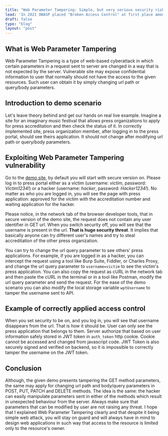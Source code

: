 ```yaml
---
title: "Web Parameter Tampering: Simple, but very serious security risk"
lead: 'In 2021 OWASP placed "Broken Access Control" at first place amongst Top 10 Web Application Security Risks. Web Parameter Tampering is just one type of web attack that falls into this group. Even if it seems simple, and you think that "only junior can introduce such threat to web application", you should still be aware of this attack. As the OWASP ranking shows, a lot of developers think like that and hackers will be happy to exploit it.'
draft: false
type: "blog"
layout: "post"
---
```


## What is Web Parameter Tampering

Web Parameter Tampering is a type of web-based cyberattack in which certain parameters in a request sent to server are changed in a way that is not expected by the server. Vulnerable site may expose confidential information to user that normally should not have the access to the given resources. Such user can obtain it by simply changing url path or query/body parameters.

## Introduction to demo scenario

Let's leave theory behind and get our hands on real live example. Imagine a site for an imaginary music festival that allows press organizations to apply for press accreditation and then check the status of it. In correctly implemented site, press organization member, after logging in to the press portal, should see theirs application. It should not change after modifying url path or query/body parameters.

## Exploiting Web Parameter Tampering vulnerability

Go to the [demo site](/demos/web-parameter-tampering/press/), by default you will start with secure version on. Please log in to press portal either as a victim (username: *victim*, password: *Victim1234!*) or a hacker (username: *hacker*, password: *Hacker1234!*). No matter as who you are logged in, you will see the page with press application: approved for the victim with the accreditation number and waiting application for the hacker.

Please notice, in the network tab of the browser developer tools, that in secure version of the demo site, the request does not contain any user identifier in GET url. When you switch security off, you will see that the username is present in the url. **That is huge security threat**. It implies that basically anyone can try different user's names and try to steal accreditation of the other press organization.

You can try to change the url query parameter to see others' press applications. For example, if you are logged in as a hacker, you can intercept the request using a tool like Burp Suite, Fiddler, or Charles Proxy, and change the url query parameter to `username=victim` to see the victim's press application. You can also copy the request as cURL in the network tab and then paste the cURL in the terminal or in a tool like Postman, modify the url query parameter and send the request. For the ease of the demo scenario you can also modify the local storage variable `wptUsername` to tamper the username sent to API.

## Example of correctly applied access control

When you set security to be on, and you log in, you will see that username disappears from the url. That is how it should be. User can only see the press application that belongs to them. Server authorize that based on user information safely stored in JWT token in `auth_token` http cookie. Cookie cannot be accessed and changed from javascript code. JWT Token is also securely signed and verified on backend, so it is impossible to correctly tamper the username on the JWT token.

## Conclusion

Although, the given demo presents tampering the GET method parameters, the same may apply for changing url path and body/query parameters in POST, PUT, PATCH and DELETE methods. The idea is the same: the hacker can easily manipulate parameters sent in either of the methods which result in unexpected behaviour from the server. Always make sure that parameters that can be modified by user are not raising any threat. I hope that I explained Web Parameter Tampering clearly and that  despite it being simple web attack, you will stay on guard and will always have in mind to  design web applications in such way that access to the resource is limited only to the  resource's owner.
